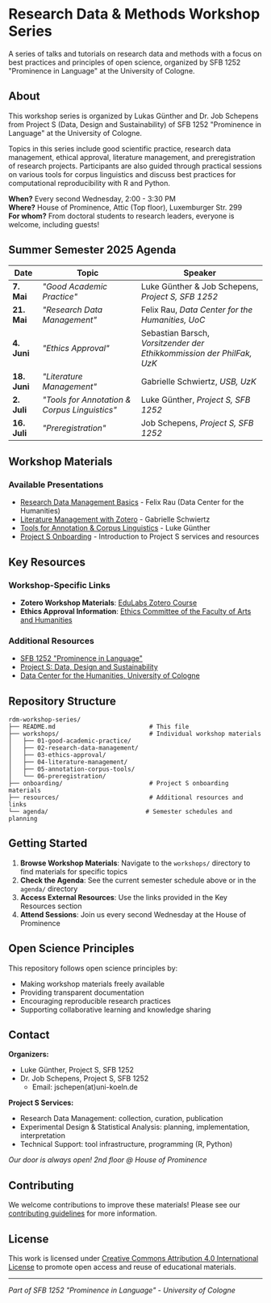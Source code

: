 # Research Data & Methods Workshop Series

A series of talks and tutorials on research data and methods with a focus on best practices and principles of open science, organized by SFB 1252 "Prominence in Language" at the University of Cologne.

## About

This workshop series is organized by Lukas Günther and Dr. Job Schepens from Project S (Data, Design and Sustainability) of SFB 1252 "Prominence in Language" at the University of Cologne.

Topics in this series include good scientific practice, research data management, ethical approval, literature management, and preregistration of research projects. Participants are also guided through practical sessions on various tools for corpus linguistics and discuss best practices for computational reproducibility with R and Python.

**When?** Every second Wednesday, 2:00 - 3:30 PM  
**Where?** House of Prominence, Attic (Top floor), Luxemburger Str. 299  
**For whom?** From doctoral students to research leaders, everyone is welcome, including guests!

## Summer Semester 2025 Agenda

| Date | Topic | Speaker |
|------|-------|---------|
| **7. Mai** | *"Good Academic Practice"* | Luke Günther & Job Schepens, *Project S, SFB 1252* |
| **21. Mai** | *"Research Data Management"* | Felix Rau, *Data Center for the Humanities, UoC* |
| **4. Juni** | *"Ethics Approval"* | Sebastian Barsch, *Vorsitzender der Ethikkommission der PhilFak, UzK* |
| **18. Juni** | *"Literature Management"* | Gabrielle Schwiertz, *USB, UzK* |
| **2. Juli** | *"Tools for Annotation & Corpus Linguistics"* | Luke Günther, *Project S, SFB 1252* |
| **16. Juli** | *"Preregistration"* | Job Schepens, *Project S, SFB 1252* |

## Workshop Materials

### Available Presentations
- [Research Data Management Basics](workshops/02-research-data-management/) - Felix Rau (Data Center for the Humanities)
- [Literature Management with Zotero](workshops/04-literature-management/) - Gabrielle Schwiertz
- [Tools for Annotation & Corpus Linguistics](workshops/05-annotation-corpus-tools/) - Luke Günther
- [Project S Onboarding](onboarding/) - Introduction to Project S services and resources

## Key Resources

### Workshop-Specific Links
- **Zotero Workshop Materials**: [EduLabs Zotero Course](https://www.edulabs.uni-koeln.de/ilias.php?baseClass=ilrepositorygui&ref_id=30037)
- **Ethics Approval Information**: [Ethics Committee of the Faculty of Arts and Humanities](https://phil-fak.uni-koeln.de/forschung/ethikkommission)

### Additional Resources
- [SFB 1252 "Prominence in Language"](https://sfb1252.uni-koeln.de/)
- [Project S: Data, Design and Sustainability](https://sfb1252.uni-koeln.de/projekte/s-data-design-and-sustainability)
- [Data Center for the Humanities, University of Cologne](https://dch.phil-fak.uni-koeln.de/)

## Repository Structure

```
rdm-workshop-series/
├── README.md                          # This file
├── workshops/                         # Individual workshop materials
│   ├── 01-good-academic-practice/
│   ├── 02-research-data-management/
│   ├── 03-ethics-approval/
│   ├── 04-literature-management/
│   ├── 05-annotation-corpus-tools/
│   └── 06-preregistration/
├── onboarding/                        # Project S onboarding materials
├── resources/                         # Additional resources and links
└── agenda/                           # Semester schedules and planning
```

## Getting Started

1. **Browse Workshop Materials**: Navigate to the `workshops/` directory to find materials for specific topics
2. **Check the Agenda**: See the current semester schedule above or in the `agenda/` directory
3. **Access External Resources**: Use the links provided in the Key Resources section
4. **Attend Sessions**: Join us every second Wednesday at the House of Prominence

## Open Science Principles

This repository follows open science principles by:
- Making workshop materials freely available
- Providing transparent documentation
- Encouraging reproducible research practices
- Supporting collaborative learning and knowledge sharing

## Contact

**Organizers:**
- Luke Günther, Project S, SFB 1252
- Dr. Job Schepens, Project S, SFB 1252
  - Email: jschepen(at)uni-koeln.de

**Project S Services:**
- Research Data Management: collection, curation, publication
- Experimental Design & Statistical Analysis: planning, implementation, interpretation  
- Technical Support: tool infrastructure, programming (R, Python)

*Our door is always open! 2nd floor @ House of Prominence*

## Contributing

We welcome contributions to improve these materials! Please see our [contributing guidelines](docs/contributing.md) for more information.

## License

This work is licensed under [Creative Commons Attribution 4.0 International License](LICENSE) to promote open access and reuse of educational materials.

---

*Part of SFB 1252 "Prominence in Language" - University of Cologne*
